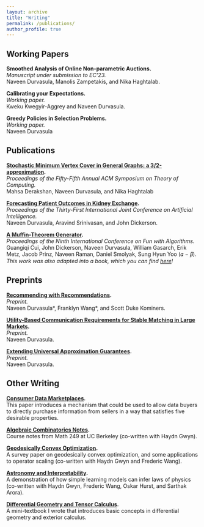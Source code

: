 ```yaml
---
layout: archive
title: "Writing"
permalink: /publications/
author_profile: true
---
```


## Working Papers

**Smoothed Analysis of Online Non-parametric Auctions.**<br/>_Manuscript under submission to EC'23._<br/> Naveen Durvasula, Manolis Zampetakis, and Nika Haghtalab.

**Calibrating your Expectations.**<br/>_Working paper._<br/> Kweku Kwegyir-Aggrey and Naveen Durvasula.

**Greedy Policies in Selection Problems.**<br/>_Working paper._ <br/> Naveen Durvasula

## Publications

**[Stochastic Minimum Vertex Cover in General Graphs: a 3/2-approximation](https://people.eecs.berkeley.edu/~nika/pubs/stochasticVC.pdf).**<br/>_Proceedings of the Fifty-Fifth Annual ACM Symposium on Theory of Computing._ <br/> Mahsa Derakshan, Naveen Durvasula, and Nika Haghtalab

**[Forecasting Patient Outcomes in Kidney Exchange](https://www.cs.umd.edu/~srin/PDF/2022/2022-ijcai-kidney-exchange-longer.pdf).**<br/>_Proceedings of the Thirty-First International Joint Conference on Artificial Intelligence._ <br/> Naveen Durvasula, Aravind Srinivasan, and John Dickerson.

**[A Muffin-Theorem Generator](https://drops.dagstuhl.de/opus/volltexte/2018/8806/pdf/LIPIcs-FUN-2018-15.pdf).**<br/>_Proceedings of the Ninth International Conference on Fun with Algorithms._ <br/> Guangiqi Cui, John Dickerson, Naveen Durvasula, William Gasarch, Erik Metz, Jacob Prinz, Naveen Raman, Daniel
Smolyak, Sung Hyun Yoo (𝛼 − 𝛽). _This work was also adapted into a book, which you can find [here](https://www.worldscientific.com/worldscibooks/10.1142/11689#t=aboutBook)!_

## Preprints

**[Recommending with Recommendations](https://arxiv.org/abs/2112.00979).**<br/>_Preprint._ <br/> Naveen Durvasula\*, Franklyn Wang\*, and Scott Duke Kominers.

**[Utility-Based Communication Requirements for Stable Matching in Large Markets](http://arxiv.org/abs/2212.04024).**<br/>_Preprint._ <br/> Naveen Durvasula.

**[Extending Universal Approximation Guarantees](http://arxiv.org/abs/2212.07934).** <br/> _Preprint._ <br/> Naveen Durvasula.

## Other Writing

**[Consumer Data Marketplaces](http://ndurvasula.com/files/datamkt.pdf).** <br/> This paper introduces a mechanism that could be used to allow data buyers to directly purchase information from sellers in a way that satisfies five desirable properties. 

**[Algebraic Combinatorics Notes](http://ndurvasula.com/files/algcombo.pdf).** <br/> Course notes from Math 249 at UC Berkeley (co-written with Haydn Gwyn).

**[Geodesically Convex Optimization](http://ndurvasula.com/files/gconvex.pdf).** <br/> A survey paper on geodesically convex optimization, and some applications to operator scaling (co-written with Haydn Gwyn and Frederic Wang).

**[Astronomy and Interpretability](http://ndurvasula.com/files/astro.pdf).** <br/> A demonstration of how simple learning models can infer laws of physics (co-written with Haydn Gwyn, Frederic Wang, Oskar Hurst, and Sarthak Arora).

**[Differential Geometry and Tensor Calculus](http://ndurvasula.com/files/diffgeo.pdf).** <br/> A mini-textbook I wrote that introduces basic concepts in differential geometry and exterior calculus. 


